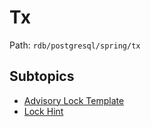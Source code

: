 # Tx

Path: `rdb/postgresql/spring/tx`

## Subtopics
- [Advisory Lock Template](./advisory_lock_template/README.md)
- [Lock Hint](./lock_hint/README.md)

